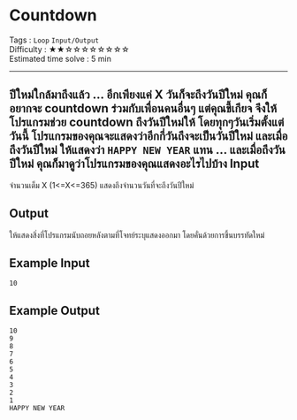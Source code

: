 Countdown
====================
Tags : `Loop` `Input/Output` <br>
Difficulty : &#9733;&#9733;&#9734;&#9734;&#9734;&#9734;&#9734;&#9734;&#9734;&#9734;<br>
Estimated time solve : 5 min<br>

- - -

ปีใหม่ใกล้มาถึงแล้ว ... อีกเพียงแค่ X วันก็จะถึงวันปีใหม่ คุณก็อยากจะ countdown ร่วมกับเพื่อนคนอื่นๆ แต่คุณขี้เกียจ จึงให้โปรแกรมช่วย countdown ถึงวันปีใหม่ให้ โดยทุกๆวันเริ่มตั้งแต่วันนี้ โปรแกรมของคุณจะแสดงว่าอีกกี่วันถึงจะเป็นวันปีใหม่ และเมื่อถึงวันปีใหม่ ให้แสดงว่า `HAPPY NEW YEAR` แทน ... และเมื่อถึงวันปีใหม่ คุณก็มาดูว่าโปรแกรมของคุณแสดงอะไรไปบ้าง
Input
-----
จำนวนเต็ม X (1<=X<=365) แสดงถึงจำนวนวันที่จะถึงวันปีใหม่

Output
------
ให้แสดงสิ่งที่โปรแกรมนับถอยหลังตามที่โจทย์ระบุแสดงออกมา โดยคั่นด้วยการขึ้นบรรทัดใหม่

Example Input
-------
```
10
```

Example Output
-------------
```
10
9
8
7
6
5
4
3
2
1
HAPPY NEW YEAR
```
